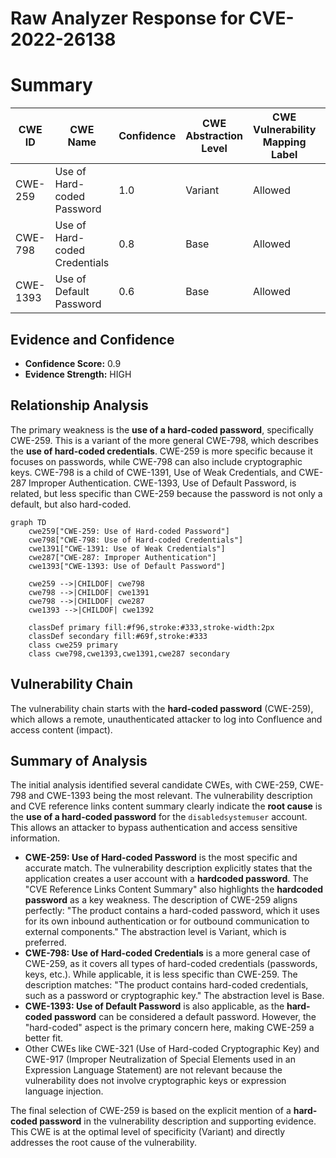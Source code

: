 # Raw Analyzer Response for CVE-2022-26138

# Summary
| CWE ID | CWE Name | Confidence | CWE Abstraction Level | CWE Vulnerability Mapping Label | CWE-Vulnerability Mapping Notes |
|---|---|---|---|---|---|
| CWE-259 | Use of Hard-coded Password | 1.0 | Variant | Allowed | Primary CWE |
| CWE-798 | Use of Hard-coded Credentials | 0.8 | Base | Allowed | Secondary Candidate |
| CWE-1393 | Use of Default Password | 0.6 | Base | Allowed | Secondary Candidate |

## Evidence and Confidence

*   **Confidence Score:** 0.9
*   **Evidence Strength:** HIGH

## Relationship Analysis
The primary weakness is the **use of a hard-coded password**, specifically CWE-259. This is a variant of the more general CWE-798, which describes the **use of hard-coded credentials**. CWE-259 is more specific because it focuses on passwords, while CWE-798 can also include cryptographic keys. CWE-798 is a child of CWE-1391, Use of Weak Credentials, and CWE-287 Improper Authentication. CWE-1393, Use of Default Password, is related, but less specific than CWE-259 because the password is not only a default, but also hard-coded.

```mermaid
graph TD
    cwe259["CWE-259: Use of Hard-coded Password"]
    cwe798["CWE-798: Use of Hard-coded Credentials"]
    cwe1391["CWE-1391: Use of Weak Credentials"]
    cwe287["CWE-287: Improper Authentication"]
    cwe1393["CWE-1393: Use of Default Password"]

    cwe259 -->|CHILDOF| cwe798
    cwe798 -->|CHILDOF| cwe1391
    cwe798 -->|CHILDOF| cwe287
    cwe1393 -->|CHILDOF| cwe1392

    classDef primary fill:#f96,stroke:#333,stroke-width:2px
    classDef secondary fill:#69f,stroke:#333
    class cwe259 primary
    class cwe798,cwe1393,cwe1391,cwe287 secondary
```

## Vulnerability Chain
The vulnerability chain starts with the **hard-coded password** (CWE-259), which allows a remote, unauthenticated attacker to log into Confluence and access content (impact).

## Summary of Analysis
The initial analysis identified several candidate CWEs, with CWE-259, CWE-798 and CWE-1393 being the most relevant.
The vulnerability description and CVE reference links content summary clearly indicate the **root cause** is the **use of a hard-coded password** for the `disabledsystemuser` account. This allows an attacker to bypass authentication and access sensitive information.

*   **CWE-259: Use of Hard-coded Password** is the most specific and accurate match. The vulnerability description explicitly states that the application creates a user account with a **hardcoded password**. The "CVE Reference Links Content Summary" also highlights the **hardcoded password** as a key weakness. The description of CWE-259 aligns perfectly: "The product contains a hard-coded password, which it uses for its own inbound authentication or for outbound communication to external components." The abstraction level is Variant, which is preferred.
*   **CWE-798: Use of Hard-coded Credentials** is a more general case of CWE-259, as it covers all types of hard-coded credentials (passwords, keys, etc.). While applicable, it is less specific than CWE-259. The description matches: "The product contains hard-coded credentials, such as a password or cryptographic key." The abstraction level is Base.
*   **CWE-1393: Use of Default Password** is also applicable, as the **hard-coded password** can be considered a default password. However, the "hard-coded" aspect is the primary concern here, making CWE-259 a better fit.
*   Other CWEs like CWE-321 (Use of Hard-coded Cryptographic Key) and CWE-917 (Improper Neutralization of Special Elements used in an Expression Language Statement) are not relevant because the vulnerability does not involve cryptographic keys or expression language injection.

The final selection of CWE-259 is based on the explicit mention of a **hard-coded password** in the vulnerability description and supporting evidence. This CWE is at the optimal level of specificity (Variant) and directly addresses the root cause of the vulnerability.